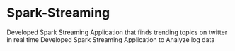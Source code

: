 # Spark-Streaming
Developed Spark Streaming Application that finds trending topics on twitter in real time 
Developed Spark Streaming Application to Analyze log data

